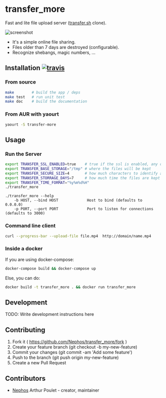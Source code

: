 # transfer_more

Fast and lite file upload server ([transfer.sh](https://transfer.sh/) clone).

![screenshot](https://screenshots.firefoxusercontent.com/images/191ebbd9-a5ea-4fe9-ab8c-d896f59ea08c.png)

- It's a simple online file sharing.
- Files older than 7 days are destroyed (configurable).
- Recognize shebangs, magic numbers, ...

## Installation [![travis](https://travis-ci.org/Nephos/transfer_more.svg)](https://travis-ci.org/Nephos/transfer_more)

### From source

```sh
make        # build the app / deps
make test   # run unit test
make doc    # build the documentation
```

### From AUR with yaourt

```sh
yaourt -S transfer-more
```

## Usage

### Run the Server

```sh
export TRANSFER_SSL_ENABLED=true    # true if the ssl is enabled, any other string is false
export TRANSFER_BASE_STORAGE="/tmp" # where the files will be kept
export TRANSFER_SECURE_SIZE=4       # how much characters to identify a file
export TRANSFER_STORRAGE_DAYS=7     # how much time the files are kept
export TRANSFER_TIME_FORMAT="%y%m%d%H"
./transfer_more
```

```text
./transfer_more --help
    -b HOST, --bind HOST             Host to bind (defaults to 0.0.0.0)
    -p PORT, --port PORT             Port to listen for connections (defaults to 3000)
```

### Command line client

```sh
curl --progress-bar --upload-file file.mp4  http://domain/name.mp4
```

### Inside a docker

If you are using docker-compose:

```sh
docker-compose build && docker-compose up
```

Else, you can do:

```sh
docker build -t transfer_more . && docker run transfer_more
```

## Development

TODO: Write development instructions here

## Contributing

1. Fork it ( <https://github.com/Nephos/transfer_more/fork> )
2. Create your feature branch (git checkout -b my-new-feature)
3. Commit your changes (git commit -am 'Add some feature')
4. Push to the branch (git push origin my-new-feature)
5. Create a new Pull Request

## Contributors

- [Nephos](https://github.com/Nephos) Arthur Poulet - creator, maintainer
